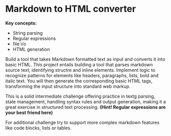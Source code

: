 # Markdown to HTML converter

**Key concepts:**

- String parsing
- Regular expressions
- file i/o
- HTML generation

Build a tool that takes Markdown formatted text as input and converts it into basic HTML. This project entails building a tool that parses markdown source text, identifying structre and inline elements. Implement logic to recognize patterns for elements like headers, paragraphs, lists, bold and italic text. You will then generate the corresponding basic HTML tags, transforming the input structure into standard web markup.

This is a solid intermediate challenge offering practice in textg parsing, state management, handling syntax rules and output generation, making it a great exercise in structured text processing. **(Hint! Regular expressions are your best friend here)**

For additional challenge try to support more complex markdown features like code blocks, lists or tables.
